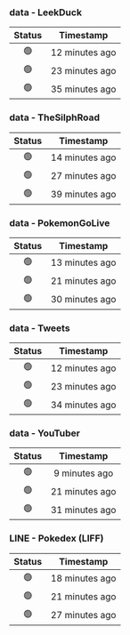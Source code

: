 ### data - LeekDuck
| Status | Timestamp |
|:------:|:---------:|
| 🟢 | 12 minutes ago |
| 🟢 | 23 minutes ago |
| 🟢 | 35 minutes ago |

### data - TheSilphRoad
| Status | Timestamp |
|:------:|:---------:|
| 🟢 | 14 minutes ago |
| 🟢 | 27 minutes ago |
| 🟢 | 39 minutes ago |

### data - PokemonGoLive
| Status | Timestamp |
|:------:|:---------:|
| 🟢 | 13 minutes ago |
| 🟢 | 21 minutes ago |
| 🟢 | 30 minutes ago |

### data - Tweets
| Status | Timestamp |
|:------:|:---------:|
| 🟢 | 12 minutes ago |
| 🟢 | 23 minutes ago |
| 🟢 | 34 minutes ago |

### data - YouTuber
| Status | Timestamp |
|:------:|:---------:|
| 🟢 | 9 minutes ago |
| 🟢 | 21 minutes ago |
| 🟢 | 31 minutes ago |

### LINE - Pokedex (LIFF)
| Status | Timestamp |
|:------:|:---------:|
| 🟢 | 18 minutes ago |
| 🟢 | 21 minutes ago |
| 🟢 | 27 minutes ago |

